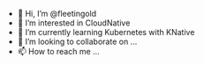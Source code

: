 - 👋 Hi, I’m @fleetingold
- 👀 I’m interested in CloudNative
- 🌱 I’m currently learning Kubernetes with KNative
- 💞️ I’m looking to collaborate on ...
- 📫 How to reach me ...

<!---
fleetingold/fleetingold is a ✨ special ✨ repository because its `README.md` (this file) appears on your GitHub profile.
You can click the Preview link to take a look at your changes.
--->
